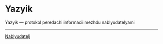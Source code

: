 #  Yazyik 

Yazyik — protokol peredachi informacii mezhdu nablyudatelyami

___
[Nablyudatelj](Nablyudatelj.md)
